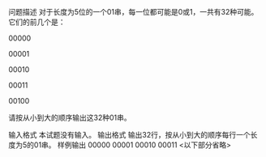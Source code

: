 问题描述
对于长度为5位的一个01串，每一位都可能是0或1，一共有32种可能。它们的前几个是：

00000

00001

00010

00011

00100

请按从小到大的顺序输出这32种01串。

输入格式
本试题没有输入。
输出格式
输出32行，按从小到大的顺序每行一个长度为5的01串。
样例输出
00000
00001
00010
00011
<以下部分省略>